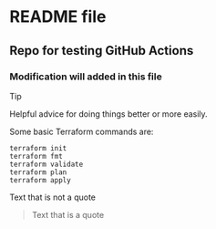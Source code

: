 # README file 
## Repo for testing GitHub Actions
### Modification will added in this file

> [!TIP]
> Helpful advice for doing things better or more easily.

Some basic Terraform commands are:
```
terraform init
terraform fmt
terraform validate
terraform plan
terraform apply
```

Text that is not a quote

> Text that is a quote
